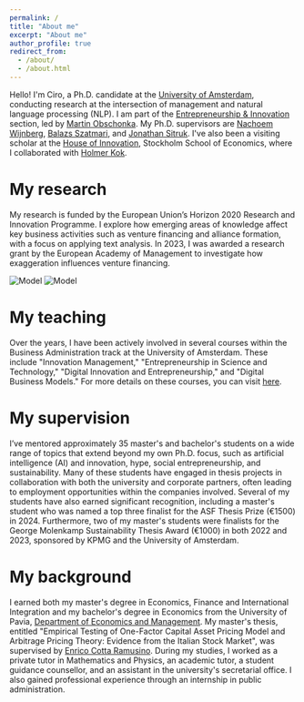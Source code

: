 ```yaml
---
permalink: /
title: "About me"
excerpt: "About me"
author_profile: true
redirect_from: 
  - /about/
  - /about.html
---
```

Hello! I'm Ciro, a Ph.D. candidate at the [University of Amsterdam](https://www.uva.nl/en), conducting research at the intersection of management and natural language processing (NLP). I am part of the [Entrepreneurship & Innovation](https://abs.uva.nl/content/sections/entrepeneurship-innovation/entrepreneurship-innovation.html) section, led by [Martin Obschonka](https://abs.uva.nl/profile/o/b/m.obschonka/m.obschonka.html?origin=p11pvOsST7%2BpQyiSE%2BEhzg). My Ph.D. supervisors are [Nachoem Wijnberg](https://www.uva.nl/profiel/w/i/n.m.wijnberg/n.m.wijnberg.html), [Balazs Szatmari](https://www.uva.nl/en/profile/s/z/b.szatmari/b.szatmari.html), and [Jonathan Sitruk](https://www.uva.nl/en/profile/s/i/j.m.c.sitruk/j.m.c.sitruk.html). I've also been a visiting scholar at the [House of Innovation](https://www.hhs.se/houseofinnovation), Stockholm School of Economics, where I collaborated with [Holmer Kok](https://www.hhs.se/en/persons/k/kok-holmer/).

My research
======
My research is funded by the European Union’s Horizon 2020 Research and Innovation Programme. I explore how emerging areas of knowledge affect key business activities such as venture financing and alliance formation, with a focus on applying text analysis. In 2023, I was awarded a research grant by the European Academy of Management to investigate how exaggeration influences venture financing.

![Model](https://cirodonaldesposito.github.io/images/uva.jpg)
![Model](https://cirodonaldesposito.github.io/images/organovir.jpg)

My teaching
======
Over the years, I have been actively involved in several courses within the Business Administration track at the University of Amsterdam. These include "Innovation Management," "Entrepreneurship in Science and Technology," "Digital Innovation and Entrepreneurship," and "Digital Business Models." For more details on these courses, you can visit [here](https://cirodonaldesposito.github.io/teaching/).

My supervision
======
I’ve mentored approximately 35 master's and bachelor's students on a wide range of topics that extend beyond my own Ph.D. focus, such as artificial intelligence (AI) and innovation, hype, social entrepreneurship, and sustainability. Many of these students have engaged in thesis projects in collaboration with both the university and corporate partners, often leading to employment opportunities within the companies involved. Several of my students have also earned significant recognition, including a master's student who was named a top three finalist for the ASF Thesis Prize (€1500) in 2024. Furthermore, two of my master's students were finalists for the George Molenkamp Sustainability Thesis Award (€1000) in both 2022 and 2023, sponsored by KPMG and the University of Amsterdam.

My background
======
I earned both my master's degree in Economics, Finance and International Integration and my bachelor's degree in Economics from the University of Pavia, [Department of Economics and Management](https://economiaemanagement.dip.unipv.it/en). My master's thesis, entitled "Empirical Testing of One-Factor Capital Asset Pricing Model and Arbitrage Pricing Theory: Evidence from the Italian Stock Market", was supervised by [Enrico Cotta Ramusino](https://www.embaticinensis.eu/persone/enrico-cotta-ramusino/#:~:text=Professore%20di%20Strategia%20e%20Finanza,Universit%C3%A0%20di%20Bocconi%20di%20Milano.). During my studies, I worked as a private tutor in Mathematics and Physics, an academic tutor, a student guidance counsellor, and an assistant in the university's secretarial office. I also gained professional experience through an internship in public administration.

